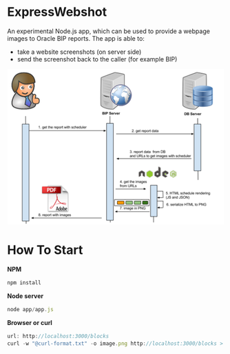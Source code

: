 ExpressWebshot
===================

An experimental Node.js app, which can be used to provide a webpage images to Oracle BIP reports.
The app is able to:

* take a website screenshots (on server side)
* send the screenshot back to the caller (for example BIP)


![alt tag](https://raw.githubusercontent.com/araczkowski/ExpressWebshot/master/doc/Schedules%20in%20BIP%20reports.png)



How To Start
===========================

**NPM**
```javascript
npm install
```

**Node server**
```javascript
node app/app.js
```

**Browser or curl**
```javascript
url: http://localhost:3000/blocks
curl -w "@curl-format.txt" -o image.png http://localhost:3000/blocks > time.txt
```




